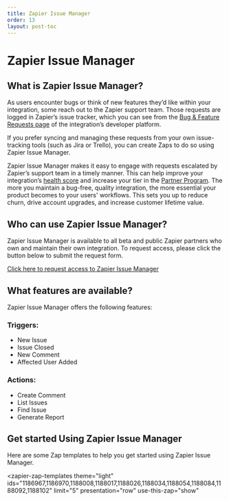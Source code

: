 ```yaml
---
title: Zapier Issue Manager
order: 13
layout: post-toc
---
```

# Zapier Issue Manager

## What is Zapier Issue Manager?
As users encounter bugs or think of new features they’d like within your integration, some reach out to the Zapier support team. Those requests are logged in Zapier’s issue tracker, which you can see from the [Bug & Feature Requests page](https://platform.zapier.com/partners/feature-requests-bugs#how-to-monitor-feature-requests-and-bugs) of the integration’s developer platform.

If you prefer syncing and managing these requests from your own issue-tracking tools (such as Jira or Trello), you can create Zaps to do so using Zapier Issue Manager.

Zapier Issue Manager makes it easy to engage with requests escalated by Zapier’s support team in a timely manner. This can help improve your integration’s [health score](https://platform.zapier.com/partners/partner-program#integration-health-score) and increase your tier in the [Partner Program](https://zapier.com/platform/partner-program). The more you maintain a bug-free, quality integration, the more essential your product becomes to your users' workflows. This sets you up to reduce churn, drive account upgrades, and increase customer lifetime value.

## Who can use Zapier Issue Manager?

Zapier Issue Manager is available to all beta and public Zapier partners who own and maintain their own integration. To request access, please click the button below to submit the request form.

<a class="button blue" href="https://airtable.com/shrK5ZOSGEAkDBAXg">Click here to request access to Zapier Issue Manager</a>

## What features are available?
Zapier Issue Manager offers the following features:

### Triggers:

* New Issue
* Issue Closed
* New Comment
* Affected User Added

### Actions:

* Create Comment
* List Issues
* Find Issue
* Generate Report

##  Get started Using Zapier Issue Manager

Here are some Zap templates to help you get started using Zapier Issue Manager.

<zapier-zap-templates
  theme="light"
  ids="1186967,1186970,1188008,1188017,1188026,1188034,1188054,1188084,1188092,1188102"
  limit="5"
  presentation="row"
  use-this-zap="show"
></zapier-zap-templates>